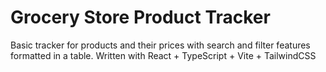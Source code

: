 # Grocery Store Product Tracker
Basic tracker for products and their prices with search and filter features formatted in a table.
Written with React + TypeScript + Vite + TailwindCSS
